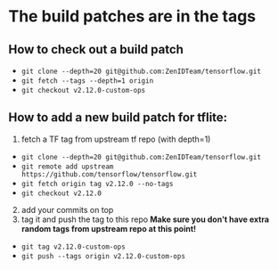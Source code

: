 # The build patches are in the tags

## How to check out a build patch
- `git clone --depth=20 git@github.com:ZenIDTeam/tensorflow.git`
- `git fetch --tags --depth=1 origin`
- `git checkout v2.12.0-custom-ops`

## How to add a new build patch for tflite:

1. fetch a TF tag from upstream tf repo (with depth=1)
 - `git clone --depth=20 git@github.com:ZenIDTeam/tensorflow.git`
 - `git remote add upstream https://github.com/tensorflow/tensorflow.git`
 - `git fetch origin tag v2.12.0 --no-tags`
 - `git checkout v2.12.0`
2. add your commits on top
3. tag it and push the tag to this repo
   **Make sure you don't have extra random tags from upstream repo at this point!**
 - `git tag v2.12.0-custom-ops`
 - `git push --tags origin v2.12.0-custom-ops`
